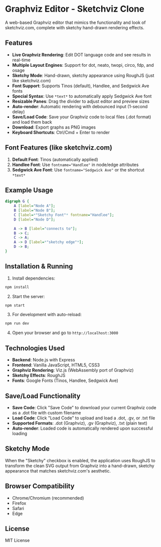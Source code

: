 # Graphviz Editor - Sketchviz Clone

A web-based Graphviz editor that mimics the functionality and look of sketchviz.com, complete with sketchy hand-drawn rendering effects.

## Features

- **Live Graphviz Rendering**: Edit DOT language code and see results in real-time
- **Multiple Layout Engines**: Support for dot, neato, twopi, circo, fdp, and osage
- **Sketchy Mode**: Hand-drawn, sketchy appearance using RoughJS (just like sketchviz.com)
- **Font Support**: Supports Tinos (default), Handlee, and Sedgwick Ave fonts
- **Special Syntax**: Use `*text*` to automatically apply Sedgwick Ave font
- **Resizable Panes**: Drag the divider to adjust editor and preview sizes
- **Auto-render**: Automatic rendering with debounced input (1-second delay)
- **Save/Load Code**: Save your Graphviz code to local files (.dot format) and load them back
- **Download**: Export graphs as PNG images
- **Keyboard Shortcuts**: Ctrl/Cmd + Enter to render

## Font Features (like sketchviz.com)

1. **Default Font**: Tinos (automatically applied)
2. **Handlee Font**: Use `fontname="Handlee"` in node/edge attributes
3. **Sedgwick Ave Font**: Use `fontname="Sedgwick Ave"` or the shortcut `*text*`

## Example Usage

```dot
digraph G {
    A [label="Node A"];
    B [label="Node B"];
    C [label=*"Sketchy Font"* fontname="Handlee"];
    D [label="Node D"];
    
    A -> B [label="connects to"];
    B -> C;
    C -> A;
    A -> D [label=*"sketchy edge"*];
    D -> B;
}
```

## Installation & Running

1. Install dependencies:
```bash
npm install
```

2. Start the server:
```bash
npm start
```

3. For development with auto-reload:
```bash
npm run dev
```

4. Open your browser and go to `http://localhost:3000`

## Technologies Used

- **Backend**: Node.js with Express
- **Frontend**: Vanilla JavaScript, HTML5, CSS3
- **Graphviz Rendering**: Viz.js (WebAssembly port of Graphviz)
- **Sketchy Effects**: RoughJS
- **Fonts**: Google Fonts (Tinos, Handlee, Sedgwick Ave)

## Save/Load Functionality

- **Save Code**: Click "Save Code" to download your current Graphviz code as a .dot file with custom filename
- **Load Code**: Click "Load Code" to upload and load a .dot, .gv, or .txt file
- **Supported Formats**: .dot (Graphviz), .gv (Graphviz), .txt (plain text)
- **Auto-render**: Loaded code is automatically rendered upon successful loading

## Sketchy Mode

When the "Sketchy" checkbox is enabled, the application uses RoughJS to transform the clean SVG output from Graphviz into a hand-drawn, sketchy appearance that matches sketchviz.com's aesthetic.

## Browser Compatibility

- Chrome/Chromium (recommended)
- Firefox
- Safari
- Edge

## License

MIT License


